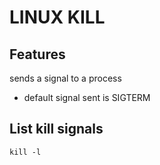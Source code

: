 # LINUX KILL

## Features
sends a signal to a process
- default signal sent is SIGTERM

## List kill signals
`kill -l`